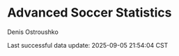 # Advanced Soccer Statistics
Denis Ostroushko

<!-- gfm -->

Last successful data update: 2025-09-05 21:54:04 CST
